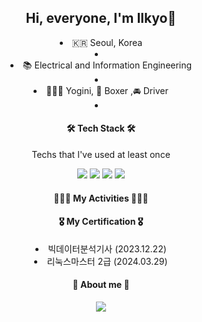 <div align=center>	

## Hi, everyone, I'm Ilkyo👋

<li> 🇰🇷  Seoul, Korea <li>
<li> 📚  Electrical and Information Engineering <li>
<li> 🧘🏻‍♀️  Yogini, 🥊 Boxer ,🚘 Driver <li>



<h4 align="center"> 🛠 Tech Stack 🛠 </h4>
Techs that I've used at least once

  <img src="https://img.shields.io/badge/Python-3776AB?style=for-the-badge&logo=Python&logoColor=white"> <img src="https://img.shields.io/badge/C-A8B9CC?style=for-the-badge&logo=C&logoColor=white"> <img src="https://img.shields.io/badge/MySQL-4479A1?style=for-the-badge&logo=MySQL&logoColor=white"> <img src="https://img.shields.io/badge/JavaScript-F7DF1E?style=for-the-badge&logo=JavaScript&logoColor=white">


<h4> 🏄🏻‍♀️ My Activities 🏄🏻‍♀️ </h4>


<h4> 🎖️ My Certification 🎖️ </h4>
<li> 빅데이터분석기사 (2023.12.22)</li>
<li> 리눅스마스터 2급 (2024.03.29)</li>


<h4 align="center"> 👀  About me  👀 </h4>
<img src="https://img.shields.io/badge/Instagram-E4405F?style=for-the-badge&logo=Instagram&logoColor=white">

<div>
<!--
![Top Langs](https://github-readme-stats.vercel.app/api/top-langs/?username=ILKYOYANG)
--!>
